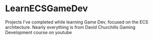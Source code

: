 # LearnECSGameDev
Projects I've completed while learning Game Dev, focused on the ECS architecture. Nearly everything is from David Churchills Gaming Development course on youtube
